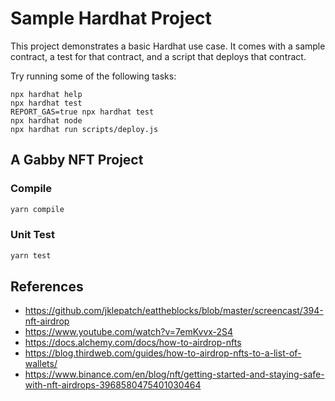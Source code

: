 # Sample Hardhat Project

This project demonstrates a basic Hardhat use case. It comes with a sample contract, a test for that contract, and a script that deploys that contract.

Try running some of the following tasks:

```shell
npx hardhat help
npx hardhat test
REPORT_GAS=true npx hardhat test
npx hardhat node
npx hardhat run scripts/deploy.js
```

## A Gabby NFT Project

### Compile

```bash
yarn compile
```

### Unit Test

```bash
yarn test
```

## References

- https://github.com/jklepatch/eattheblocks/blob/master/screencast/394-nft-airdrop
- https://www.youtube.com/watch?v=7emKvvx-2S4
- https://docs.alchemy.com/docs/how-to-airdrop-nfts
- https://blog.thirdweb.com/guides/how-to-airdrop-nfts-to-a-list-of-wallets/
- https://www.binance.com/en/blog/nft/getting-started-and-staying-safe-with-nft-airdrops-3968580475401030464


